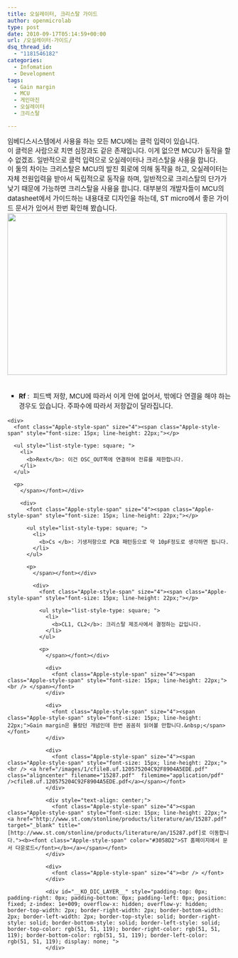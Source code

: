 ```yaml
---
title: 오실레이터, 크리스탈 가이드
author: openmicrolab
type: post
date: 2010-09-17T05:14:59+00:00
url: /오실레이터-가이드/
dsq_thread_id:
  - "1181546182"
categories:
  - Infomation
  - Development
tags:
  - Gain margin
  - MCU
  - 게인마진
  - 오실레이터
  - 크리스탈

---
```

<div>
  <span style="font-size: 11pt; ">임베디스시스템에서 사용을 하는 모든 MCU에는 클럭 입력이 있습니다.&nbsp;</span>
</div>

<div>
  <span style="font-size: 11pt; ">이 클럭은 사람으로 치면 심장과도 같은 존재입니다.&nbsp;</span><span style="font-size: 11pt; ">이게 없으면 MCU가 동작을 할 수 없겠죠.&nbsp;</span><span style="font-size: 11pt; ">일반적으로 클럭 입력으로 오실레이터나 크리스탈을 사용을 합니다.&nbsp;</span>
</div>

<div>
  <span class="Apple-style-span" style="line-height: 22px; font-size: 15px; ">이 둘의 차이는 크리스탈은 MCU의 발진 회로에 의해 동작을 하고, 오실레이터는 자체 전원입력을 받아서 독립적으로 동작을 하며, 일반적으로 크리스탈의 단가가 낮기 때문에 가능하면 크리스탈을 사용을 합니다.&nbsp;</span><span class="Apple-style-span" style="line-height: 22px; font-size: 15px; ">대부분의 개발자들이 MCU의 datasheet에서 가이드하는 내용대로 디자인을 하는데, ST micro에서 좋은 가이드 문서가 있어서 한번 확인해 봤습니다.</span>
</div>

<div>
  <span class="Apple-style-span" style="line-height: 22px; font-size: 15px; "><img loading="lazy" src="/images/1/cfile4.uf.1859281E4C92F7354875B3.jpg" class="aligncenter" width="494" height="363" alt="" filename="osc.jpg" filemime="image/jpeg" /><br /> </span>
</div>

<div>
  <span class="Apple-style-span" style="line-height: 22px; font-size: 15px; "><br /> </span>
</div>

<div>
  <span class="Apple-style-span" style="line-height: 22px; font-size: 15px; "></p> 
  
  <ul style="list-style-type: square; ">
    <li>
      <b>Rf </b>: &nbsp;피드백 저항, MCU에 따라서 이게 안에 없어서, 밖에다 연결을 해야 하는 경우도 있습니다. 주파수에 따라서 저항값이 달라집니다.
    </li>
  </ul>
  
  <p>
    </span></div> 
    
    <div>
      <font class="Apple-style-span" size="4"><span class="Apple-style-span" style="font-size: 15px; line-height: 22px;"></p> 
      
      <ul style="list-style-type: square; ">
        <li>
          <b>Rext</b>: 이건 OSC_OUT쪽에 연결하여 전류를 제한합니다.
        </li>
      </ul>
      
      <p>
        </span></font></div> 
        
        <div>
          <font class="Apple-style-span" size="4"><span class="Apple-style-span" style="font-size: 15px; line-height: 22px;"></p> 
          
          <ul style="list-style-type: square; ">
            <li>
              <b>Cs </b>: 기생저항으로 PCB 패턴등으로 약 10pF정도로 생각하면 됩니다.
            </li>
          </ul>
          
          <p>
            </span></font></div> 
            
            <div>
              <font class="Apple-style-span" size="4"><span class="Apple-style-span" style="font-size: 15px; line-height: 22px;"></p> 
              
              <ul style="list-style-type: square; ">
                <li>
                  <b>CL1, CL2</b>: 크리스탈 제조사에서 결정하는 값입니다.
                </li>
              </ul>
              
              <p>
                </span></font></div> 
                
                <div>
                  <font class="Apple-style-span" size="4"><span class="Apple-style-span" style="font-size: 15px; line-height: 22px;"><br /> </span></font>
                </div>
                
                <div>
                  <font class="Apple-style-span" size="4"><span class="Apple-style-span" style="font-size: 15px; line-height: 22px;">Gain margin은 몰랐던 개념인데 한번 꼼꼼히 읽어볼 만합니다.&nbsp;</span></font>
                </div>
                
                <div>
                  <font class="Apple-style-span" size="4"><span class="Apple-style-span" style="font-size: 15px; line-height: 22px;"><br /> <a href="/images/1/cfile8.uf.120575204C92F8904A5EDE.pdf" class="aligncenter" filename="15287.pdf"  filemime="application/pdf" />cfile8.uf.120575204C92F8904A5EDE.pdf</a></span></font>
                </div>
                
                <div style="text-align: center;">
                  <font class="Apple-style-span" size="4"><span class="Apple-style-span" style="font-size: 15px; line-height: 22px;"><a href="http://www.st.com/stonline/products/literature/an/15287.pdf" target="_blank" title="[http://www.st.com/stonline/products/literature/an/15287.pdf]로 이동합니다."><b><font class="Apple-style-span" color="#3058D2">ST 홈페이지에서 문서 다운로드</font></b></a></span></font>
                </div>
                
                <div>
                  <font class="Apple-style-span" size="4"><br /> </font>
                </div>
                
                <div id="__KO_DIC_LAYER__" style="padding-top: 0px; padding-right: 0px; padding-bottom: 0px; padding-left: 0px; position: fixed; z-index: 1e+009; overflow-x: hidden; overflow-y: hidden; border-top-width: 2px; border-right-width: 2px; border-bottom-width: 2px; border-left-width: 2px; border-top-style: solid; border-right-style: solid; border-bottom-style: solid; border-left-style: solid; border-top-color: rgb(51, 51, 119); border-right-color: rgb(51, 51, 119); border-bottom-color: rgb(51, 51, 119); border-left-color: rgb(51, 51, 119); display: none; ">
                </div>